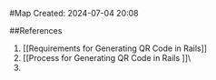 #Map 
Created: 2024-07-04 20:08

##References
1. [[Requirements for Generating QR Code in Rails]]
2. [[Process for Generating QR Code in Rails ]]\
3. 

